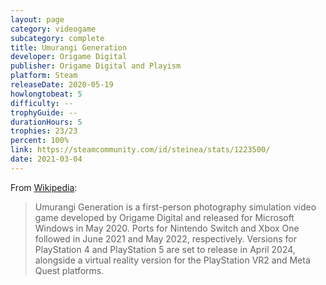 ```yaml
---
layout: page
category: videogame
subcategory: complete
title: Umurangi Generation
developer: Origame Digital
publisher: Origame Digital and Playism
platform: Steam
releaseDate: 2020-05-19
howlongtobeat: 5
difficulty: --
trophyGuide: --
durationHours: 5
trophies: 23/23
percent: 100%
link: https://steamcommunity.com/id/steinea/stats/1223500/
date: 2021-03-04
---
```


From [Wikipedia](https://en.wikipedia.org/wiki/Umurangi_Generation):

> Umurangi Generation is a first-person photography simulation video game developed by Origame Digital and released for Microsoft Windows in May 2020. Ports for Nintendo Switch and Xbox One followed in June 2021 and May 2022, respectively. Versions for PlayStation 4 and PlayStation 5 are set to release in April 2024, alongside a virtual reality version for the PlayStation VR2 and Meta Quest platforms.
